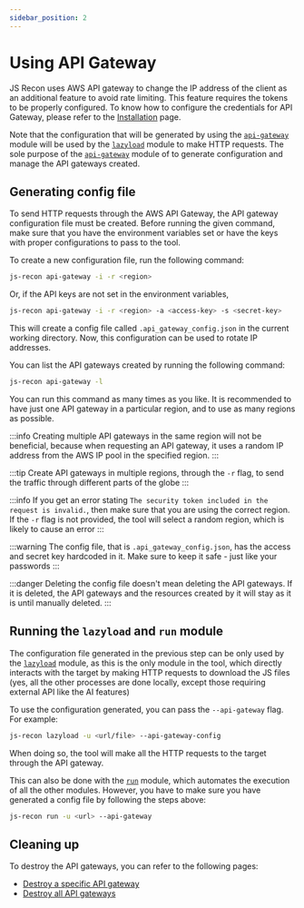 ```yaml
---
sidebar_position: 2
---
```


# Using API Gateway

JS Recon uses AWS API gateway to change the IP address of the client as an additional feature to avoid rate limiting. This feature requires the tokens to be properly configured. To know how to configure the credentials for API Gateway, please refer to the [Installation](../installation.md#aws-api-gateway-used-to-rotate-ip-address-optional) page.

Note that the configuration that will be generated by using the [`api-gateway`](../modules/api-gateway.md) module will be used by the [`lazyload`](../modules/lazyload.md) module to make HTTP requests. The sole purpose of the [`api-gateway`](../modules/api-gateway.md) module of to generate configuration and manage the API gateways created.

## Generating config file

To send HTTP requests through the AWS API Gateway, the API gateway configuration file must be created. Before running the given command, make sure that you have the environment variables set or have the keys with proper configurations to pass to the tool.

To create a new configuration file, run the following command:

```bash
js-recon api-gateway -i -r <region>
```

Or, if the API keys are not set in the environment variables,

```bash
js-recon api-gateway -i -r <region> -a <access-key> -s <secret-key>
```

This will create a config file called `.api_gateway_config.json` in the current working directory. Now, this configuration can be used to rotate IP addresses.

You can list the API gateways created by running the following command:

```bash
js-recon api-gateway -l
```

You can run this command as many times as you like. It is recommended to have just one API gateway in a particular region, and to use as many regions as possible.

:::info
Creating multiple API gateways in the same region will not be beneficial, because when requesting an API gateway, it uses a random IP address from the AWS IP pool in the specified region.
:::

:::tip
Create API gateways in multiple regions, through the `-r` flag, to send the traffic through different parts of the globe
:::

:::info
If you get an error stating `The security token included in the request is invalid.`, then make sure that you are using the correct region. If the `-r` flag is not provided, the tool will select a random region, which is likely to cause an error
:::

:::warning
The config file, that is `.api_gateway_config.json`, has the access and secret key hardcoded in it. Make sure to keep it safe - just like your passwords
:::

:::danger
Deleting the config file doesn't mean deleting the API gateways. If it is deleted, the API gateways and the resources created by it will stay as it is until manually deleted.
:::

## Running the `lazyload` and `run` module

The configuration file generated in the previous step can be only used by the [`lazyload`](../modules/lazyload.md) module, as this is the only module in the tool, which directly interacts with the target by making HTTP requests to download the JS files (yes, all the other processes are done locally, except those requiring external API like the AI features)

To use the configuration generated, you can pass the `--api-gateway` flag. For example:

```bash
js-recon lazyload -u <url/file> --api-gateway-config
```

When doing so, the tool will make all the HTTP requests to the target through the API gateway.

This can also be done with the [`run`](../modules/run.md) module, which automates the execution of all the other modules. However, you have to make sure you have generated a config file by following the steps above:

```bash
js-recon run -u <url> --api-gateway
```

## Cleaning up

To destroy the API gateways, you can refer to the following pages:

- [Destroy a specific API gateway](../modules/api-gateway.md#destroy-an-api)
- [Destroy all API gateways](../modules/api-gateway.md#destroy-all-apis)
